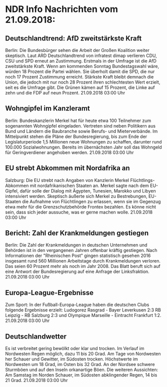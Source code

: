 # NDR Info Nachrichten vom 21.09.2018:


## Deutschlandtrend: AfD zweitstärkste Kraft
Berlin: Die Bundesbürger sehen die Arbeit der Großen Koalition weiter skeptisch. Laut ARD Deutschlandtrend von infratest dimap verlieren CDU, CSU und SPD erneut an Zustimmung. Erstmals in der Umfrage ist die AfD zweitstärkste Kraft. Wenn am kommenden Sonntag Bundestagswahl wäre, würden 18 Prozent die Partei wählen. Sie überholt damit die SPD, die nur noch 17 Prozent Zustimmung erreicht. Stärkste Kraft bleibt demnach die Union, die jedoch mit nur noch 28 Prozent ihren schlechtesten Wert erzielt, seit es die Umfrage gibt. Die Grünen kämen auf 15 Prozent, die Linke auf zehn und die FDP auf neun Prozent. 21.09.2018 03:00 Uhr 

## Wohngipfel im Kanzleramt
Berlin: Bundeskanzlerin Merkel hat für heute etwa 100 Teilnehmer zum sogenannten Wohngipfel eingeladen. Vertreten sind neben Politikern aus Bund und Ländern die Baubranche sowie Berufs- und Mieterverbände. Im Mittelpunkt stehen die Pläne der Bundesregierung, bis zum Ende der Legislaturperiode 1,5 Millionen neue Wohnungen zu schaffen, darunter rund 100.000 Sozialwohnungen. Bereits im übernächsten Jahr soll das Wohngeld für Geringverdiener angehoben werden. 21.09.2018 03:00 Uhr 

## EU strebt Abkommen mit Nordafrika an
Salzburg: Die EU strebt nach Angaben von Kanzlerin Merkel Flüchtlings-Abkommen mit nordafrikanischen Staaten an. Merkel sagte nach dem EU-Gipfel, dafür solle der Dialog mit Ägypten, Tunesien, Marokko und Libyen intensiviert werden. Skeptisch äußerte sich Merkel zu Bestrebungen, EU-Staaten die Aufnahme von Flüchtlingen zu erlassen, wenn sie im Gegenzug etwa mehr für die Grenzschutzbehörde Frontex bezahlen. Es könne nicht sein, dass sich jeder aussuche, was er gerne machen wolle. 21.09.2018 03:00 Uhr 

## Bericht: Zahl der Krankmeldungen gestiegen
Berlin: Die Zahl der Krankmeldungen in deutschen Unternehmen und Behörden ist in den vergangenen Jahren offenbar kräftig gestiegen. Nach Informationen der "Rheinischen Post" gingen statistisch gesehen 2016 insgesamt rund 560 Millionen Arbeitstage durch Krankmeldungen verloren. Das seien 60 Prozent mehr als noch im Jahr 2008. Das Blatt beruft sich auf eine Antwort der Bundesregierung auf eine Anfrage der Linksfraktion. 21.09.2018 03:00 Uhr 

## Europa-League-Ergebnisse
Zum Sport: In der Fußball-Europa-League haben die deutschen Clubs folgende Ergebnisse erzielt: Ludogorez Rasgrad - Bayer Leverkusen  2:3 RB Leipzig - RB Salzburg 2:3
und
Olympique Marseille - Eintracht Frankfurt  1:2. 21.09.2018 03:00 Uhr 

## Deutschlandwetter
Es ist verbreitet gering bewölkt oder klar und trocken. Im Verlauf im Nordwesten Regen möglich, dazu 11 bis 20 Grad. Am Tage von Nordwesten her Schauer und Gewitter, im Südosten trocken. Höchstwerte im Nordwesten um 18 Grad, im Osten bis 32 Grad. An der Nordsee schwere Sturmböen und auf den Inseln orkanartige Böen. Die weiteren Aussichten: Am Samstag im Norden Schauer, im Südosten abklingender Regen, 14 bis 21 Grad. 21.09.2018 03:00 Uhr 
